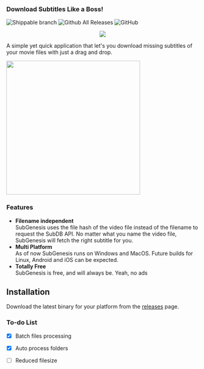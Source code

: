 ### Download Subtitles Like a Boss!
![Shippable branch](https://img.shields.io/shippable/5444c5ecb904a4b21567b0ff/master.svg?style=for-the-badge)
![Github All Releases](https://img.shields.io/github/downloads/vinaychandranvs/subgenesis/total.svg?style=for-the-badge)
![GitHub](https://img.shields.io/github/license/mashape/apistatus.svg?style=for-the-badge)

<p align="center">
<img src="https://preview.ibb.co/ixP2Ap/Banner.png"> 
</p>

A simple yet quick application that let's you download missing subtitles of your movie files with just a drag and drop.

<img src="https://preview.ibb.co/cUE7RU/Screenshot_1.png" height="350">

### Features
* **Filename independent**  
SubGenesis uses the file hash of the video file instead of the filename to request the SubDB API. No matter what you name the video file, SubGenesis will fetch the right subtitle for you.  
* **Multi Platform**   
As of now SubGenesis runs on Windows and MacOS. Future builds for Linux, Android and iOS can be expected.
* **Totally Free**  
SubGenesis is free, and will always be. Yeah, no ads 

## Installation
Download the latest binary for your platform from the [releases](https://github.com/vinaychandranvs/subgenesis/releases) page.

### To-do List
- [x] Batch files processing
- [x] Auto process folders
- [ ] Reduced filesize

